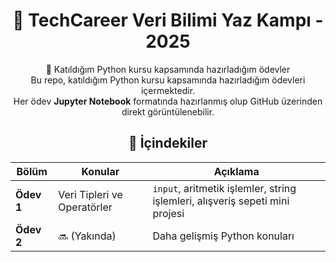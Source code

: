 
<div align="center">

# 🐍 TechCareer Veri Bilimi Yaz Kampı - 2025
📘 Katıldığım Python kursu kapsamında hazırladığım ödevler  
  Bu repo, katıldığım Python kursu kapsamında hazırladığım ödevleri içermektedir.  
  Her ödev **Jupyter Notebook** formatında hazırlanmış olup GitHub üzerinden direkt görüntülenebilir.

  
## 📂 İçindekiler
| Bölüm | Konular | Açıklama |
|-------|----------|----------|
| **Ödev 1** | Veri Tipleri ve Operatörler | `input`, aritmetik işlemler, string işlemleri, alışveriş sepeti mini projesi |
| **Ödev 2** | 🔜 (Yakında) | Daha gelişmiş Python konuları |
